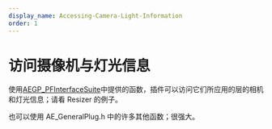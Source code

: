 ```yaml
---
display_name: Accessing-Camera-Light-Information
order: 1
---
```


# 访问摄像机与灯光信息

使用[AEGP_PFInterfaceSuite](../aegps/aegp-suites.html)中提供的函数，插件可以访问它们所应用的层的相机和灯光信息；请看 Resizer 的例子。

也可以使用 AE_GeneralPlug.h 中的许多其他函数；很强大。
